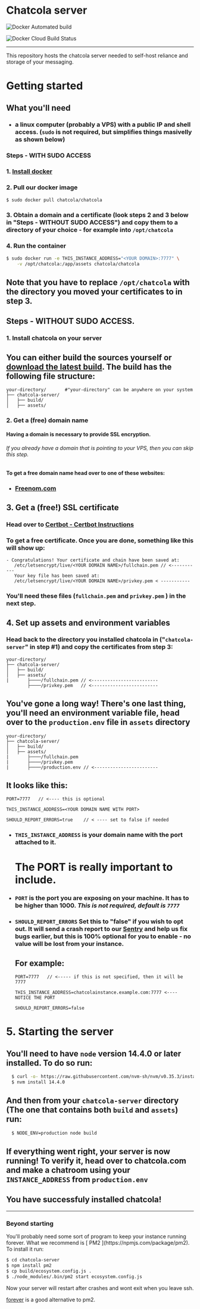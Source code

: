 # Chatcola server

![Docker Automated build](https://img.shields.io/docker/automated/chatcola/chatcola)

![Docker Cloud Build Status](https://img.shields.io/docker/cloud/build/chatcola/chatcola)



---

This repository hosts the chatcola server needed to self-host reliance and storage of your messaging.

# Getting started

## What you'll need

* ### a linux computer (probably a VPS) with a public IP and shell access. (`sudo` is not required, but simplifies things masivelly as shown below)

### Steps - WITH SUDO ACCESS

### 1. [ Install docker ](https://docs.docker.com/get-docker/)

### 2. Pull our docker image

```bash
$ sudo docker pull chatcola/chatcola
```

### 3. Obtain a domain and a certificate (look steps 2 and 3 below in "Steps - WITHOUT SUDO ACCESS") and copy them to a directory of your choice - for example into `/opt/chatcola`

### 4. Run the container

```bash
$ sudo docker run -e THIS_INSTANCE_ADDRESS="<YOUR DOMAIN>:7777" \
    -v /opt/chatcola:/app/assets chatcola/chatcola
```

## Note that you have to replace `/opt/chatcola` with the directory you moved your certificates to in step 3.

## Steps - WITHOUT SUDO ACCESS.

### 1. Install chatcola on your server

## You can either build the sources yourself or [download the latest build](https://github.com/chatcola-com/chatcola/). The build has the following file structure:

```filesystem
your-directory/       #"your-directory" can be anywhere on your system
├── chatcola-server/
│   ├── build/
│   ├── assets/
```

### 2. Get a (free) domain name

#### Having a domain is necessary to provide SSL encryption.

###### If you already have a domain that is pointing to your VPS, then you can skip this step.

#### To get a free domain name head over to one of these websites:

* ### [Freenom.com](https://www.freenom.com/en/index.html?lang=en)

## 3. Get a (free!) SSL certificate

### Head over to [Certbot - Certbot Instructions](https://certbot.eff.org/instructions)

### To get a free certificate. Once you are done, something like this will show up:

```textile
- Congratulations! Your certificate and chain have been saved at:
   /etc/letsencrypt/live/<YOUR DOMAIN NAME>/fullchain.pem // <-----------
   Your key file has been saved at:
   /etc/letsencrypt/live/<YOUR DOMAIN NAME>/privkey.pem < -----------
```

### You'll need these files (`fullchain.pem` and `privkey.pem` ) in the next step.

## 4. Set up assets and environment variables

### Head back to the directory you installed chatcola in  ("`chatcola-server`" in step #1) and copy the certificates from step 3:

```filesystem
your-directory/
├── chatcola-server/
│   ├── build/
│   ├── assets/
|       ├────/fullchain.pem // <-------------------------
        ├────/privkey.pem   // <-------------------------
```

## You've gone a long way! There's one last thing, you'll need an environment variable file, head over to the `production.env` file in `assets` directory

```filesystem
your-directory/
├── chatcola-server/
│   ├── build/
│   ├── assets/
|       ├────/fullchain.pem
|       ├────/privkey.pem
|       ├────/production.env // <------------------------
```

## It looks like this:

```env
PORT=7777   // <---- this is optional

THIS_INSTANCE_ADDRESS=<YOUR DOMAIN NAME WITH PORT>

SHOULD_REPORT_ERRORS=true    // < ---- set to false if needed
```

* ### `THIS_INSTANCE_ADDRESS`  is your domain name with the port attached to it.
  
  # __**The PORT is really important to include.**__

* ### `PORT` is the port you are exposing on your machine. It has to be higher than 1000. *This is not required, default is `7777`*

* ### `SHOULD_REPORT_ERRORS` Set this to "false" if you wish to opt out. It will send a crash report to our [Sentry](https://github.com/getsentry/sentry) and help us fix bugs earlier, but this is 100% optional for you to enable - no value will be lost from your instance.
  
  ## For example:
  
  ```env
  PORT=7777   // <----- if this is not specified, then it will be 7777
  
  THIS_INSTANCE_ADDRESS=chatcolainstance.example.com:7777 <---- NOTICE THE PORT
  
  SHOULD_REPORT_ERRORS=false
  ```

# 5. Starting the server

## You'll need to have `node` version 14.4.0 or later installed. To do so run:

```bash
  $ curl -o- https://raw.githubusercontent.com/nvm-sh/nvm/v0.35.3/install.sh | bash
  $ nvm install 14.4.0
```

## And then from your `chatcola-server` directory (The one that contains both `build` and `assets`) run:

```bash
  $ NODE_ENV=production node build
```

## If everything went right, your server is now running! To verify it, head over to chatcola.com and make a chatroom using your `INSTANCE_ADDRESS` from `production.env`

## __You have successfuly installed chatcola!__

  ---

### Beyond starting

<p>You'll probably need some sort of program to keep your instance running forever. What we recommend is [ PM2 ](https://npmjs.com/package/pm2). To install it run:

```bash
$ cd chatcola-server
$ npm install pm2
$ cp build/ecosystem.config.js .
$ ./node_modules/.bin/pm2 start ecosystem.config.js
```

Now your server will restart after crashes and wont exit when you leave ssh.

[forever](https://www.npmjs.com/package/forever) is a good alternative to pm2. 

</p>
